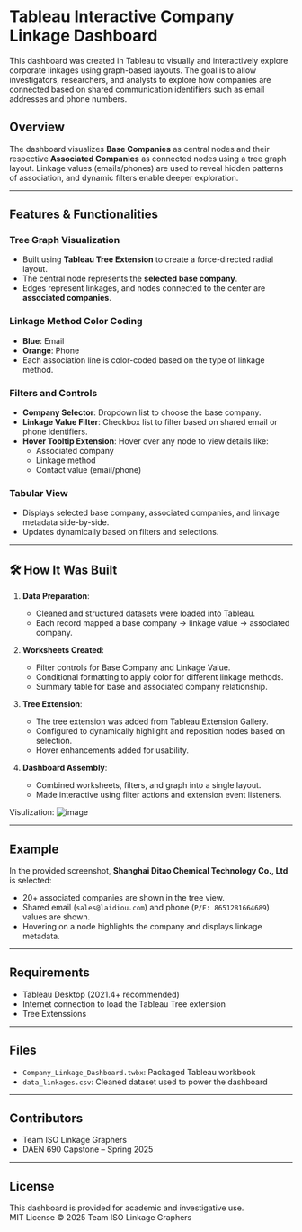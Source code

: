 
# Tableau Interactive Company Linkage Dashboard

This dashboard was created in Tableau to visually and interactively explore corporate linkages using graph-based layouts. The goal is to allow investigators, researchers, and analysts to explore how companies are connected based on shared communication identifiers such as email addresses and phone numbers.


##  Overview

The dashboard visualizes **Base Companies** as central nodes and their respective **Associated Companies** as connected nodes using a tree graph layout. Linkage values (emails/phones) are used to reveal hidden patterns of association, and dynamic filters enable deeper exploration.

---

##  Features & Functionalities

### Tree Graph Visualization
- Built using **Tableau Tree Extension** to create a force-directed radial layout.
- The central node represents the **selected base company**.
- Edges represent linkages, and nodes connected to the center are **associated companies**.

### Linkage Method Color Coding
- **Blue**: Email
- **Orange**: Phone
- Each association line is color-coded based on the type of linkage method.

### Filters and Controls
- **Company Selector**: Dropdown list to choose the base company.
- **Linkage Value Filter**: Checkbox list to filter based on shared email or phone identifiers.
- **Hover Tooltip Extension**: Hover over any node to view details like:
  - Associated company
  - Linkage method
  - Contact value (email/phone)

### Tabular View
- Displays selected base company, associated companies, and linkage metadata side-by-side.
- Updates dynamically based on filters and selections.

---

## 🛠 How It Was Built

1. **Data Preparation**:
   - Cleaned and structured datasets were loaded into Tableau.
   - Each record mapped a base company → linkage value → associated company.

2. **Worksheets Created**:
   - Filter controls for Base Company and Linkage Value.
   - Conditional formatting to apply color for different linkage methods.
   - Summary table for base and associated company relationship.

3. **Tree Extension**:
   - The tree extension was added from Tableau Extension Gallery.
   - Configured to dynamically highlight and reposition nodes based on selection.
   - Hover enhancements added for usability.

4. **Dashboard Assembly**:
   - Combined worksheets, filters, and graph into a single layout.
   - Made interactive using filter actions and extension event listeners.


Visulization:
![image](https://github.com/user-attachments/assets/7e2994ba-4988-43cf-94e4-146f5b517ebe)

---

##  Example

In the provided screenshot, **Shanghai Ditao Chemical Technology Co., Ltd** is selected:
- 20+ associated companies are shown in the tree view.
- Shared email (`sales@laidiou.com`) and phone (`P/F: 8651281664689`) values are shown.
- Hovering on a node highlights the company and displays linkage metadata.

---

## Requirements

- Tableau Desktop (2021.4+ recommended)
- Internet connection to load the Tableau Tree extension
- Tree Extenssions

---

## Files

- `Company_Linkage_Dashboard.twbx`: Packaged Tableau workbook
- `data_linkages.csv`: Cleaned dataset used to power the dashboard

---

## Contributors

- Team ISO Linkage Graphers  
- DAEN 690 Capstone – Spring 2025

---

## License

This dashboard is provided for academic and investigative use.  
MIT License © 2025 Team ISO Linkage Graphers
